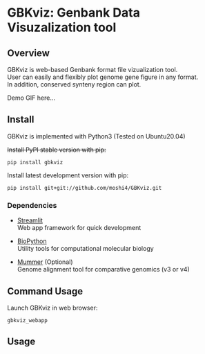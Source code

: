 # GBKviz: Genbank Data Visuzalization tool

## Overview

GBKviz is web-based Genbank format file vizualization tool.  
User can easily and flexibly plot genome gene figure in any format.  
In addition, conserved synteny region can plot.  

Demo GIF here...

## Install

GBKviz is implemented with Python3 (Tested on Ubuntu20.04)

~~Install PyPI stable version with pip:~~

    pip install gbkviz

Install latest development version with pip:

    pip install git+git://github.com/moshi4/GBKviz.git

### Dependencies

- [Streamlit](https://streamlit.io/)  
  Web app framework for quick development

- [BioPython](https://github.com/biopython/biopython)  
  Utility tools for computational molecular biology

- [Mummer](https://github.com/mummer4/mummer) (Optional)  
  Genome alignment tool for comparative genomics (v3 or v4)
  
## Command Usage

Launch GBKviz in web browser:

    gbkviz_webapp

## Usage
